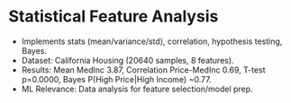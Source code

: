 # Statistical Feature Analysis
- Implements stats (mean/variance/std), correlation, hypothesis testing, Bayes.
- Dataset: California Housing (20640 samples, 8 features).
- Results: Mean MedInc 3.87, Correlation Price-MedInc 0.69, T-test p=0.0000, Bayes P(High Price|High Income) ~0.77.
- ML Relevance: Data analysis for feature selection/model prep.
